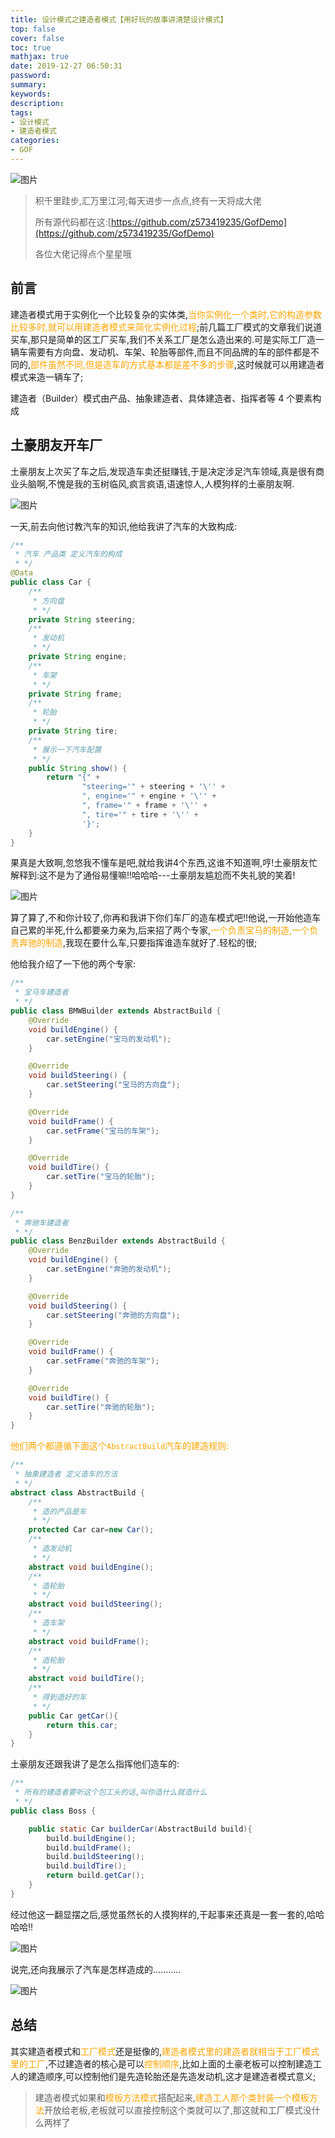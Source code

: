 ```yaml
---
title: 设计模式之建造者模式【用好玩的故事讲清楚设计模式】
top: false
cover: false
toc: true
mathjax: true
date: 2019-12-27 06:50:31
password:
summary:
keywords:
description:
tags:
- 设计模式
- 建造者模式
categories:
- GOF
---
```




![图片](http://cdn.mjava.top/20191226220204.jpg)

> 积千里跬步,汇万里江河;每天进步一点点,终有一天将成大佬
>
> 所有源代码都在这:[https://github.com/z573419235/GofDemo](https://github.com/z573419235/GofDemo)
>
> 各位大佬记得点个星星哦

## 前言

建造者模式用于实例化一个比较复杂的实体类,<font color=orange>当你实例化一个类时,它的构造参数比较多时,就可以用建造者模式来简化实例化过程</font>;前几篇工厂模式的文章我们说道买车,那只是简单的区工厂买车,我们不关系工厂是怎么造出来的.可是实际工厂造一辆车需要有方向盘、发动机、车架、轮胎等部件,而且不同品牌的车的部件都是不同的,<font color=orange>部件虽然不同,但是造车的方式基本都是差不多的步骤</font>,这时候就可以用建造者模式来造一辆车了;

建造者（Builder）模式由产品、抽象建造者、具体建造者、指挥者等 4 个要素构成

## 土豪朋友开车厂

​        土豪朋友上次买了车之后,发现造车卖还挺赚钱,于是决定涉足汽车领域,真是很有商业头脑啊,不愧是我的玉树临风,疯言疯语,语速惊人,人模狗样的土豪朋友啊.

![图片](http://cdn.mjava.top/20191226171943.jpg)

一天,前去向他讨教汽车的知识,他给我讲了汽车的大致构成:

```java
/**
 * 汽车 产品类 定义汽车的构成
 * */
@Data
public class Car {
    /**
     * 方向盘
     * */
    private String steering;
    /**
     * 发动机
     * */
    private String engine;
    /**
     * 车架
     * */
    private String frame;
    /**
     * 轮胎
     * */
    private String tire;
    /**
     * 展示一下汽车配置
     * */
    public String show() {
        return "{" +
                "steering='" + steering + '\'' +
                ", engine='" + engine + '\'' +
                ", frame='" + frame + '\'' +
                ", tire='" + tire + '\'' +
                '}';
    }
}
```

果真是大致啊,忽悠我不懂车是吧,就给我讲4个东西,这谁不知道啊,哼!土豪朋友忙解释到:这不是为了通俗易懂嘛!!哈哈哈---土豪朋友尴尬而不失礼貌的笑着!

![图片](http://cdn.mjava.top/20191226172548.jpg)

算了算了,不和你计较了,你再和我讲下你们车厂的造车模式吧!!他说,一开始他造车自己累的半死,什么都要亲力亲为,后来招了两个专家,<font color=orange>一个负责宝马的制造,一个负责奔驰的制造</font>,我现在要什么车,只要指挥谁造车就好了.轻松的很;

他给我介绍了一下他的两个专家:

```java
/**
 * 宝马车建造者
 * */
public class BMWBuilder extends AbstractBuild {
    @Override
    void buildEngine() {
        car.setEngine("宝马的发动机");
    }

    @Override
    void buildSteering() {
        car.setSteering("宝马的方向盘");
    }

    @Override
    void buildFrame() {
        car.setFrame("宝马的车架");
    }

    @Override
    void buildTire() {
        car.setTire("宝马的轮胎");
    }
}
```

```java
/**
 * 奔驰车建造者
 * */
public class BenzBuilder extends AbstractBuild {
    @Override
    void buildEngine() {
        car.setEngine("奔驰的发动机");
    }

    @Override
    void buildSteering() {
        car.setSteering("奔驰的方向盘");
    }

    @Override
    void buildFrame() {
        car.setFrame("奔驰的车架");
    }

    @Override
    void buildTire() {
        car.setTire("奔驰的轮胎");
    }
}
```

<font color=orange>他们两个都遵循下面这个`AbstractBuild`汽车的建造规则:</font>

```java
/**
 * 抽象建造者 定义造车的方法
 * */
abstract class AbstractBuild {
    /**
     * 造的产品是车
     * */
    protected Car car=new Car();
    /**
     * 造发动机
     * */
    abstract void buildEngine();
    /**
     * 造轮胎
     * */
    abstract void buildSteering();
    /**
     * 造车架
     * */
    abstract void buildFrame();
    /**
     * 造轮胎
     * */
    abstract void buildTire();
    /**
     * 得到造好的车
     * */
    public Car getCar(){
        return this.car;
    }
}
```

土豪朋友还跟我讲了是怎么指挥他们造车的:

```java
/**
 * 所有的建造者要听这个包工头的话,叫你造什么就造什么
 * */
public class Boss {

    public static Car builderCar(AbstractBuild build){
        build.buildEngine();
        build.buildFrame();
        build.buildSteering();
        build.buildTire();
        return build.getCar();
    }
}
```

经过他这一翻显摆之后,感觉虽然长的人摸狗样的,干起事来还真是一套一套的,哈哈哈哈!!

![图片](http://cdn.mjava.top/20191226174032.gif)

说完,还向我展示了汽车是怎样造成的...........

![图片](http://cdn.mjava.top/20191226174235.png)

## 总结

其实建造者模式和<font color=orange>工厂模式</font>还是挺像的,<font color=orange>建造者模式里的建造者就相当于工厂模式里的工厂</font>,不过建造者的核心是可以<font color=orange>控制顺序</font>,比如上面的土豪老板可以控制建造工人的建造顺序,可以控制他们是先造轮胎还是先造发动机,这才是建造者模式意义;

> 建造者模式如果和<font color=orange>模板方法模式</font>搭配起来,<font color=orange>建造工人那个类封装一个模板方法</font>开放给老板,老板就可以直接控制这个类就可以了,那这就和工厂模式没什么两样了